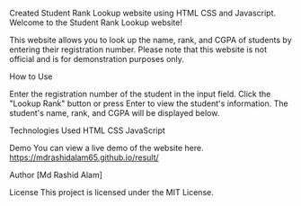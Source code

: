 Created Student Rank Lookup website using HTML CSS and Javascript.
Welcome to the Student Rank Lookup website!

This website allows you to look up the name, rank, and CGPA of students by entering their registration number. Please note that this website is not official and is for demonstration purposes only.

How to Use

Enter the registration number of the student in the input field.
Click the "Lookup Rank" button or press Enter to view the student's information.
The student's name, rank, and CGPA will be displayed below.

Technologies Used
HTML
CSS
JavaScript

Demo
You can view a live demo of the website here. https://mdrashidalam65.github.io/result/

Author
[Md Rashid Alam]

License
This project is licensed under the MIT License.

